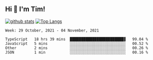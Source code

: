 ## Hi 👋 I'm Tim!
  
  [![github stats](https://github-readme-stats.vercel.app/api?username=thostetler&theme=dracula&count_private=true&show_icons=true)](https://github.com/thostetler/github-readme-stats)
  [![Top Langs](https://github-readme-stats.vercel.app/api/top-langs/?username=thostetler&layout=compact&count_private=true&theme=dracula&show_icons=true)](https://github.com/thostetler/github-readme-stats)
 
<!--START_SECTION:waka-->
```text
Week: 29 October, 2021 - 04 November, 2021

TypeScript   18 hrs 39 mins  ████████████████████████▓   99.04 % 
JavaScript   5 mins          ░░░░░░░░░░░░░░░░░░░░░░░░░   00.52 % 
Other        2 mins          ░░░░░░░░░░░░░░░░░░░░░░░░░   00.26 % 
JSON         1 min           ░░░░░░░░░░░░░░░░░░░░░░░░░   00.16 % 
```
<!--END_SECTION:waka-->
